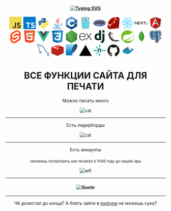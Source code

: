 #### <p align="center">[![Typing SVG](https://readme-typing-svg.herokuapp.com?font=Pattaya&duration=2000&pause=1000&color=EB5BF7&random=true&width=435&lines=exotype+-+%D1%81%D0%B0%D0%B9%D1%82+%D0%B4%D0%BB%D1%8F+%D0%BF%D0%B5%D1%87%D0%B0%D1%82%D0%B8++%D0%BE%D1%82+%D0%BC%D0%B5%D0%BD%D1%8F;%D0%BA%D0%BE%D1%80%D0%BE%D1%87%D0%B5+%D0%B7%D0%B4%D0%B5%D1%81%D1%8C+%D0%B1%D0%BB%D1%8F%D1%82%D1%8C+%D0%BF%D0%B5%D1%87%D0%B0%D1%82%D0%B0%D1%82%D1%8C+%D0%BD%D1%83%D0%B6%D0%BD%D0%BE;%D0%BA%D0%BE%D0%BC%D1%83+%D0%B2%D0%B0%D1%89%D0%B5+%D0%BD%D0%B5+%D0%BF%D0%BE%D1%85%D1%83%D0%B9+;%D1%8F+%D0%BD%D0%B5%D0%B3%D1%80+%D0%B8%D0%B7+%D0%B0%D1%84%D1%80%D0%B8%D0%BA%D0%B8+%D0%BC%D0%B5%D0%BD%D1%8F+%D0%B7%D0%B0%D1%81%D1%82%D0%B0%D0%B2%D0%BB%D1%8F%D1%8E%D1%82+%D0%BF%D0%B8%D1%81%D0%B0%D1%82%D1%8C)](https://git.io/typing-svg)</p>

<div gap="12" align="center">
  <img src="https://raw.githubusercontent.com/devicons/devicon/master/icons/javascript/javascript-original.svg" width="40"/>
	<img src="https://raw.githubusercontent.com/devicons/devicon/master/icons/typescript/typescript-original.svg" width="40"/>	
  <img src="https://raw.githubusercontent.com/devicons/devicon/master/icons/python/python-original.svg" width="40"/>
  <img src="https://raw.githubusercontent.com/devicons/devicon/master/icons/java/java-original.svg" width="40"/>
  <img src="https://raw.githubusercontent.com/devicons/devicon/master/icons/cplusplus/cplusplus-original.svg" width="40"/>
  <img src="https://raw.githubusercontent.com/devicons/devicon/master/icons/go/go-original.svg" width="40"/>
  <img src="https://raw.githubusercontent.com/devicons/devicon/master/icons/php/php-original.svg" width="40"/>
  <img src="https://raw.githubusercontent.com/devicons/devicon/master/icons/ruby/ruby-original.svg" width="40"/>
  <img src="https://raw.githubusercontent.com/devicons/devicon/master/icons/react/react-original.svg" width="40"/>
  <img src="https://raw.githubusercontent.com/devicons/devicon/master/icons/nextjs/nextjs-original-wordmark.svg" width="40"/>	
  <img src="https://raw.githubusercontent.com/devicons/devicon/master/icons/angularjs/angularjs-original.svg" width="40"/>
  <img src="https://raw.githubusercontent.com/devicons/devicon/master/icons/svelte/svelte-original.svg" width="40"/>
  <img src="https://raw.githubusercontent.com/devicons/devicon/master/icons/html5/html5-original.svg" width="40"/>
  <img src="https://raw.githubusercontent.com/devicons/devicon/master/icons/vuejs/vuejs-original.svg" width="40"/>
  <img src="https://raw.githubusercontent.com/devicons/devicon/master/icons/css3/css3-original.svg" width="40"/>
  <img src="https://raw.githubusercontent.com/devicons/devicon/master/icons/nodejs/nodejs-original.svg" width="40"/>
  <img src="https://raw.githubusercontent.com/devicons/devicon/master/icons/express/express-original.svg" width="40"/>
  <img src="https://raw.githubusercontent.com/devicons/devicon/master/icons/django/django-plain.svg" width="40"/>
  <img src="https://raw.githubusercontent.com/devicons/devicon/master/icons/flask/flask-original.svg" width="40"/>
  <img src="https://raw.githubusercontent.com/devicons/devicon/master/icons/spring/spring-original.svg" width="40"/>
  <img src="https://raw.githubusercontent.com/devicons/devicon/master/icons/mongodb/mongodb-original.svg" width="40"/>
  <img src="https://raw.githubusercontent.com/devicons/devicon/master/icons/postgresql/postgresql-original.svg" width="40"/>
  <img src="https://raw.githubusercontent.com/devicons/devicon/master/icons/mysql/mysql-original.svg" width="40"/>
  <img src="https://raw.githubusercontent.com/devicons/devicon/master/icons/redis/redis-original.svg" width="40"/>
  <img src="https://raw.githubusercontent.com/devicons/devicon/master/icons/sqlite/sqlite-original.svg" width="40"/>
  <img src="https://raw.githubusercontent.com/devicons/devicon/master/icons/vercel/vercel-original.svg" width="40"/>
  <img src="https://raw.githubusercontent.com/devicons/devicon/master/icons/netlify/netlify-original.svg" width="40"/>
  <img src="https://raw.githubusercontent.com/devicons/devicon/master/icons/github/github-original.svg" width="40"/>
  <img src="https://raw.githubusercontent.com/devicons/devicon/master/icons/docker/docker-original.svg" width="40"/
</div>


# ВСЕ ФУНКЦИИ САЙТА ДЛЯ ПЕЧАТИ

Можно писать много

![cat](https://media1.tenor.com/m/qundlLHFTXAAAAAd/funny-cat.gif)

---

Есть лидерборды

![cat](https://media1.tenor.com/m/uCHEMgtEc00AAAAd/stucki.gif)

---

Есть аккаунты

<sub>сможешь посмотреть как печатал в 1448 году до нашей эры</sub>

![wtf](https://media1.tenor.com/m/a5a4uCOYfygAAAAC/profile-picture-rock.gif)
   
---

#### <div align="center">![Quote](https://quotes-github-readme.vercel.app/api?type=horizontal&theme=radical)</div>

---

Чё долистал до конца? А блять зайти в [exotype](https://exotype.fun) не можешь сука?
